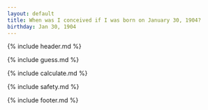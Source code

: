 ```yaml
---
layout: default
title: When was I conceived if I was born on January 30, 1904?
birthday: Jan 30, 1904
---
```


{% include header.md %}

{% include guess.md %}

{% include calculate.md %}

{% include safety.md %}

{% include footer.md %}




